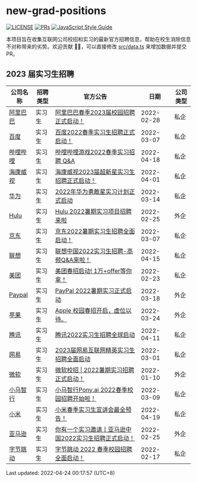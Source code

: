 # new-grad-positions

[![LICENSE](https://img.shields.io/github/license/upupming/new-grad-positions?style=flat-square)](https://github.com/upupming/new-grad-positions/blob/main/LICENSE) [![PRs](https://img.shields.io/badge/PRs-welcome-brightgreen.svg?style=flat-square)](https://github.com/upupming/new-grad-positions/blob/main/src/data.ts) [![JavaScript Style Guide](https://img.shields.io/badge/code_style-standard-brightgreen.svg?style=flat-square)](https://standardjs.com)

本项目旨在收集互联网公司校招和实习的最新官方招聘信息，帮助在校生消除信息不对称带来的劣势。欢迎贡献 👏🏻，可以直接修改 [src/data.ts](src/data.ts) 来增加数据并提交 PR。

## 2023 届实习生招聘

|公司名称|招聘类型|官方公告|日期|公司类型|
|-|-|-|-|-|
|[阿里巴巴](https:\/\/talent.alibaba.com\/)|实习生|[阿里巴巴春季2023届校园招聘正式启动！](https:\/\/mp.weixin.qq.com\/s\/ImsLgsFI5o28pjWJObqDFg)|2022-02-28|私企|
|[百度](https:\/\/talent.baidu.com\/static\/index.html)|实习生|[百度2022春季实习生招聘正式启动！](https:\/\/mp.weixin.qq.com\/s\/G\_zZHWShta2ioKs16hVmvQ)|2022-03-07|私企|
|[哔哩哔哩](https:\/\/jobs.bilibili.com\/)|实习生|[哔哩哔哩游戏2022春季实习招聘 Q&A](https:\/\/mp.weixin.qq.com\/s\/sPc70Ye48FFrDtMWZu3pcQ)|2022-04-18|私企|
|[海康威视](https:\/\/campushr.hikvision.com)|实习生|[海康威视2023届超新星实习生招聘正式启动！](https:\/\/mp.weixin.qq.com\/s\/JRnyR4\_5Mox4Y5KlbbVwyQ)|2022-04-01|私企|
|[华为](https:\/\/career.huawei.com\/reccampportal\/portal5\/index.html)|实习生|[2022年华为勇敢星实习计划正式启动](https:\/\/mp.weixin.qq.com\/s\/oT2csvg891vUtVI-1CU2OA)|2022-03-14|私企|
|[Hulu](https:\/\/jobs.disneycareers.com\/search-jobs?orgIds=391-28648&ascf=\[{%22key%22:%22custom\_fields.IndustryCustomField%22,%22value%22:%22Hulu%22}\])|实习生|[Hulu 2022暑期实习项目招聘来啦](https:\/\/mp.weixin.qq.com\/s\/RyvQZPNZJUQto3hFcwLKgQ)|2022-02-25|外企|
|[京东](https:\/\/zhaopin.jd.com\/)|实习生|[京东2022暑期实习生招聘全面启动！](https:\/\/mp.weixin.qq.com\/s\/L3oZpuBwoybBRxpOTbjwkg)|2022-03-07|私企|
|[联想](https:\/\/talent.lenovo.com.cn\/)|实习生|[联想中国2022实习生招聘-高频Q&A来啦！](https:\/\/mp.weixin.qq.com\/s\/\_\_RQ18y2KeimWAeOUVpHVg)|2022-04-15|私企|
|[美团](https:\/\/campus.meituan.com\/recruit)|实习生|[美团春招启动! 1万+offer等你拿！](https:\/\/mp.weixin.qq.com\/s\/p9\_jPgRcDnz0iOOVedIAQA)|2022-02-23|私企|
|[Paypal](https:\/\/www.paypal.com\/us\/webapps\/mpp\/jobs\/locations\/china)|实习生|[PayPal 2022暑期实习正式启动](https:\/\/mp.weixin.qq.com\/s\/qRd\_flyPkWD8XS5UB-8X4A)|2022-03-18|外企|
|[苹果](https:\/\/www.apple.com\/careers\/cn\/)|实习生|[Apple 校园春招开启，虚位以待。](https:\/\/mp.weixin.qq.com\/s\/y1EdX-Q4gYsq1XZSMZdQTA)|2022-03-24|外企|
|[腾讯](https:\/\/join.qq.com\/)|实习生|[腾讯2022实习生招聘全球启动](https:\/\/mp.weixin.qq.com\/s\/UezGc383DBV9cjMjYbNCzg)|2022-04-11|私企|
|[网易](https:\/\/campus.163.com\/app\/index)|实习生|[2023届网易互联网精英实习生招聘全面启动](https:\/\/mp.weixin.qq.com\/s\/0eIEalTM4h3T9\_7iUANfdQ)|2022-03-01|私企|
|[微软](https:\/\/careers.microsoft.com\/us\/en\/actioncenter)|实习生|[微软校招 \| 2022暑期实习招聘正式启动！](https:\/\/mp.weixin.qq.com\/s\/0kwiVC9tAH5GeaIE60dOqw)|2022-01-10|外企|
|[小马智行](https:\/\/app.mokahr.com\/campus\_apply\/pony\/2735)|实习生|[小马智行Pony.ai 2022春季校园招聘开始啦！](https:\/\/mp.weixin.qq.com\/s\/QMpGia29XtyW4E-5rLTZkw)|2022-03-09|私企|
|[小米](https:\/\/hr.xiaomi.com\/)|实习生|[小米春季实习生宣讲会最全预告！](https:\/\/mp.weixin.qq.com\/s\/u-8NOL8K65LAridlAEwJLw)|2022-04-19|私企|
|[亚马逊](https:\/\/jobs.bytedance.com\/)|实习生|[你有一个实习邀请丨亚马逊中国2022实习生招聘正式启动！](https:\/\/mp.weixin.qq.com\/s\/\_E-CdOfzBLPYNOipjOXZ6w)|2022-02-25|外企|
|[字节跳动](https:\/\/jobs.bytedance.com\/)|实习生|[字节跳动 2022 春季校园招聘全面启动！](https:\/\/mp.weixin.qq.com\/s\/mee1XP80u1oBs2NbX-reHw)|2022-02-17|私企|

Last updated: 2022-04-24 00:17:57 (UTC+8)
